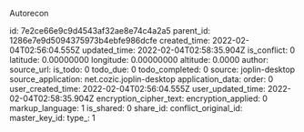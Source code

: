 Autorecon

id: 7e2ce66e9c9d4543af32ae8e74c4a2a5
parent_id: 1286e7e9d5094375973b4ebfe986dcfe
created_time: 2022-02-04T02:56:04.555Z
updated_time: 2022-02-04T02:58:35.904Z
is_conflict: 0
latitude: 0.00000000
longitude: 0.00000000
altitude: 0.0000
author: 
source_url: 
is_todo: 0
todo_due: 0
todo_completed: 0
source: joplin-desktop
source_application: net.cozic.joplin-desktop
application_data: 
order: 0
user_created_time: 2022-02-04T02:56:04.555Z
user_updated_time: 2022-02-04T02:58:35.904Z
encryption_cipher_text: 
encryption_applied: 0
markup_language: 1
is_shared: 0
share_id: 
conflict_original_id: 
master_key_id: 
type_: 1